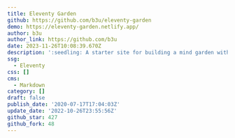 ```yaml
---
title: Eleventy Garden
github: https://github.com/b3u/eleventy-garden
demo: https://eleventy-garden.netlify.app/
author: b3u
author_link: https://github.com/b3u
date: 2023-11-26T10:08:39.670Z
description: ':seedling: A starter site for building a mind garden with eleventy'
ssg:
  - Eleventy
css: []
cms:
  - Markdown
category: []
draft: false
publish_date: '2020-07-17T17:04:03Z'
update_date: '2022-10-26T23:55:56Z'
github_star: 427
github_fork: 48
---
```

